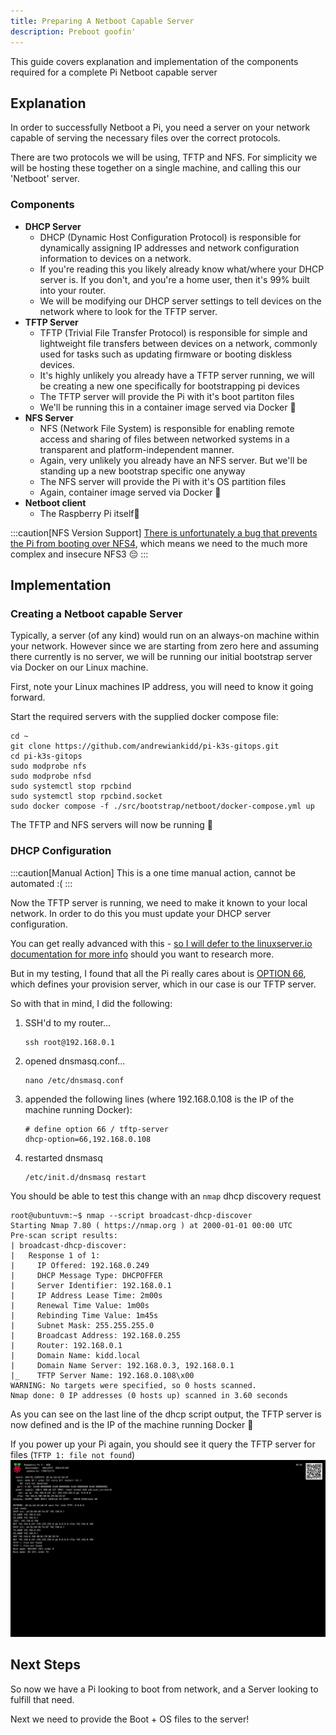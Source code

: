 ```yaml
---
title: Preparing A Netboot Capable Server
description: Preboot goofin'
---
```


This guide covers explanation and implementation of the components required for a complete Pi Netboot capable server

## Explanation

In order to successfully Netboot a Pi, you need a server on your network capable of serving the necessary files over the correct protocols.

There are two protocols we will be using, TFTP and NFS. For simplicity we will be hosting these together on a single machine, and calling this our 'Netboot' server.

### Components
- **DHCP Server**
    - DHCP (Dynamic Host Configuration Protocol) is responsible for dynamically assigning IP addresses and network configuration information to devices on a network.
    - If you're reading this you likely already know what/where your DHCP server is. If you don't, and you're a home user, then it's 99% built into your router.
    - We will be modifying our DHCP server settings to tell devices on the network where to look for the TFTP server.
- **TFTP Server**
    - TFTP (Trivial File Transfer Protocol) is responsible for simple and lightweight file transfers between devices on a network, commonly used for tasks such as updating firmware or booting diskless devices.
    - It's highly unlikely you already have a TFTP server running, we will be creating a new one specifically for bootstrapping pi devices
    - The TFTP server will provide the Pi with it's boot partiton files
    - We'll be running this in a container image served via Docker 🐋
- **NFS Server**
   - NFS (Network File System) is responsible for enabling remote access and sharing of files between networked systems in a transparent and platform-independent manner.
   - Again, very unlikely you already have an NFS server. But we'll be standing up a new bootstrap specific one anyway
   - The NFS server will provide the Pi with it's OS partition files
   - Again, container image served via Docker 🐳
- **Netboot client**
   - The Raspberry Pi itself🥧

:::caution[NFS Version Support]
  [There is unfortunately a bug that prevents the Pi from booting over NFS4](https://bugs.launchpad.net/ubuntu/+source/linux-raspi/+bug/1954716), which means we need to the much more complex and insecure NFS3 😔
:::

## Implementation

### Creating a Netboot capable Server

Typically, a server (of any kind) would run on an always-on machine within your network. However since we are starting from zero here and assuming there currently is no server, we will be running our initial bootstrap server via Docker on our Linux machine.

First, note your Linux machines IP address, you will need to know it going forward.

Start the required servers with the supplied docker compose file:

```
cd ~
git clone https://github.com/andrewiankidd/pi-k3s-gitops.git
cd pi-k3s-gitops
sudo modprobe nfs
sudo modprobe nfsd
sudo systemctl stop rpcbind
sudo systemctl stop rpcbind.socket
sudo docker compose -f ./src/bootstrap/netboot/docker-compose.yml up
```

The TFTP and NFS servers will now be running 🎉

### DHCP Configuration
:::caution[Manual Action]
This is a one time manual action, cannot be automated :(
:::

Now the TFTP server is running, we need to make it known to your local network. In order to do this you must update your DHCP server configuration.

You can get really advanced with this - [so I will defer to the linuxserver.io documentation for more info](https://docs.linuxserver.io/images/docker-netbootxyz/#router-setup-examples) should you want to research more.

But in my testing, I found that all the Pi really cares about is [OPTION 66](https://wiki.ipitomy.com/wiki/Option_66), which defines your provision server, which in our case is our TFTP server.

So with that in mind, I did the following:

1. SSH'd to my router...
    ```
    ssh root@192.168.0.1
    ```
3. opened dnsmasq.conf...
    ```
    nano /etc/dnsmasq.conf
    ```
4. appended the following lines (where 192.168.0.108 is the IP of the machine running Docker):
    ```
    # define option 66 / tftp-server
    dhcp-option=66,192.168.0.108
    ```
5. restarted dnsmasq
    ```
    /etc/init.d/dnsmasq restart
    ```

You should be able to test this change with an `nmap` dhcp discovery request
```
root@ubuntuvm:~$ nmap --script broadcast-dhcp-discover
Starting Nmap 7.80 ( https://nmap.org ) at 2000-01-01 00:00 UTC
Pre-scan script results:
| broadcast-dhcp-discover:
|   Response 1 of 1:
|     IP Offered: 192.168.0.249
|     DHCP Message Type: DHCPOFFER
|     Server Identifier: 192.168.0.1
|     IP Address Lease Time: 2m00s
|     Renewal Time Value: 1m00s
|     Rebinding Time Value: 1m45s
|     Subnet Mask: 255.255.255.0
|     Broadcast Address: 192.168.0.255
|     Router: 192.168.0.1
|     Domain Name: kidd.local
|     Domain Name Server: 192.168.0.3, 192.168.0.1
|_    TFTP Server Name: 192.168.0.108\x00
WARNING: No targets were specified, so 0 hosts scanned.
Nmap done: 0 IP addresses (0 hosts up) scanned in 3.60 seconds
```

As you can see on the last line of the dhcp script output, the TFTP server is now defined and is the IP of the machine running Docker 🎉

If you power up your Pi again, you should see it query the TFTP server for files (`TFTP 1: file not found`)
![Capture of a Raspberry Pi bootloader attempting to read files from TFTP](../../../../assets/docs/guides/bootstrap/prep/netboot-tftp.png)

## Next Steps

So now we have a Pi looking to boot from network, and a Server looking to fulfill that need.

Next we need to provide the Boot + OS files to the server!